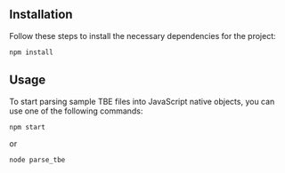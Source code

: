 ## Installation

Follow these steps to install the necessary dependencies for the project:

```bash
npm install
```

## Usage

To start parsing sample TBE files into JavaScript native objects, you can use one of the following commands:

```bash
npm start
```
or

```bash
node parse_tbe
```